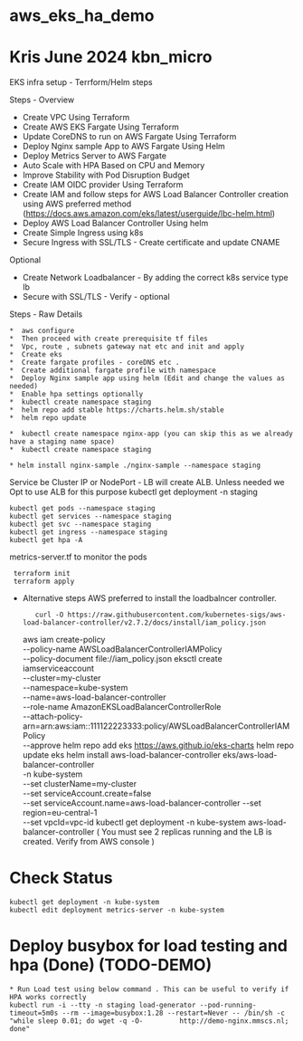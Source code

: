 # aws_eks_ha_demo 
# Kris June 2024 kbn_micro

EKS infra setup - Terrform/Helm steps

Steps - Overview

* Create VPC Using Terraform
* Create AWS EKS Fargate Using Terraform
* Update CoreDNS to run on AWS Fargate Using Terraform
* Deploy Nginx sample App to AWS Fargate Using Helm
* Deploy Metrics Server to AWS Fargate
* Auto Scale with HPA Based on CPU and Memory
* Improve Stability with Pod Disruption Budget
* Create IAM OIDC provider Using Terraform
* Create IAM and follow steps for AWS Load Balancer Controller creation using AWS preferred method (https://docs.aws.amazon.com/eks/latest/userguide/lbc-helm.html)
* Deploy AWS Load Balancer Controller Using helm
* Create Simple Ingress using k8s
* Secure Ingress with SSL/TLS - Create certificate and update CNAME

Optional 
* Create Network Loadbalancer - By adding the correct k8s service type lb 
* Secure with SSL/TLS - Verify - optional

Steps - Raw Details

	*  aws configure 
	*  Then proceed with create prerequisite tf files
	*  Vpc, route , subnets gateway nat etc and init and apply
	*  Create eks
	*  Create fargate profiles - coreDNS etc . 
	*  Create additional fargate profile with namespace
	*  Deploy Nginx sample app using helm (Edit and change the values as needed)
	*  Enable hpa settings optionally
	*  kubectl create namespace staging
	*  helm repo add stable https://charts.helm.sh/stable
	*  helm repo update
	
	*  kubectl create namespace nginx-app (you can skip this as we already have a staging name space)
	*  kubectl create namespace staging
	
	* helm install nginx-sample ./nginx-sample --namespace staging

 Service be Cluster IP or NodePort - LB will create ALB. Unless needed we Opt to use ALB for this purpose
 kubectl get deployment -n staging

  	kubectl get pods --namespace staging
 	kubectl get services --namespace staging
 	kubectl get svc --namespace staging
	kubectl get ingress --namespace staging
	kubectl get hpa -A


 metrics-server.tf to monitor the pods

	 terraform init
	 terraform apply

* Alternative steps AWS preferred to install the loadbalncer controller.
 
         curl -O https://raw.githubusercontent.com/kubernetes-sigs/aws-load-balancer-controller/v2.7.2/docs/install/iam_policy.json
	aws iam create-policy \
	--policy-name AWSLoadBalancerControllerIAMPolicy \
	--policy-document file://iam_policy.json
	eksctl create iamserviceaccount \
	  --cluster=my-cluster \
	  --namespace=kube-system \
	  --name=aws-load-balancer-controller \
	  --role-name AmazonEKSLoadBalancerControllerRole \
	  --attach-policy-arn=arn:aws:iam::111122223333:policy/AWSLoadBalancerControllerIAMPolicy \
	  --approve
	helm repo add eks https://aws.github.io/eks-charts
	helm repo update eks
	helm install aws-load-balancer-controller eks/aws-load-balancer-controller \
	  -n kube-system \
	  --set clusterName=my-cluster \
	  --set serviceAccount.create=false \
	  --set serviceAccount.name=aws-load-balancer-controller
	  --set region=eu-central-1 \
	  --set vpcId=vpc-id
	kubectl get deployment -n kube-system aws-load-balancer-controller ( You must see 2 replicas running and the LB is created. Verify from AWS console )

# Check Status
	kubectl get deployment -n kube-system
	kubectl edit deployment metrics-server -n kube-system

# Deploy busybox for load testing and hpa (Done) (TODO-DEMO)

	* Run Load test using below command . This can be useful to verify if HPA works correctly
	kubectl run -i --tty -n staging load-generator --pod-running-timeout=5m0s --rm --image=busybox:1.28 --restart=Never -- /bin/sh -c "while sleep 0.01; do wget -q -O- 		http://demo-nginx.mmscs.nl; done"

